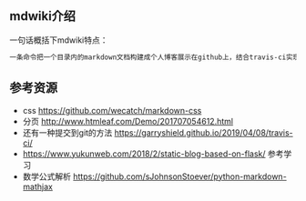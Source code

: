 
## mdwiki介绍
一句话概括下mdwiki特点：
```bash
一条命令把一个目录内的markdown文档构建成个人博客展示在github上，结合travis-ci实现全自动发布，客户端零安装，零配置。
```
## 参考资源
- css https://github.com/wecatch/markdown-css
- 分页 http://www.htmleaf.com/Demo/201707054612.html
- 还有一种提交到git的方法 https://garryshield.github.io/2019/04/08/travis-ci/
- https://www.yukunweb.com/2018/2/static-blog-based-on-flask/  参考学习
- 数学公式解析 https://github.com/sJohnsonStoever/python-markdown-mathjax
